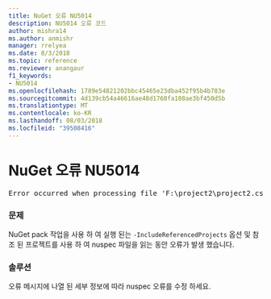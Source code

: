 ```yaml
---
title: NuGet 오류 NU5014
description: NU5014 오류 코드
author: mishra14
ms.author: anmishr
manager: rrelyea
ms.date: 8/3/2018
ms.topic: reference
ms.reviewer: anangaur
f1_keywords:
- NU5014
ms.openlocfilehash: 1789e54821202bbc45465e23dba452f95b4b783e
ms.sourcegitcommit: 4d139cb54a46616ae48d1768fa108ae3bf450d5b
ms.translationtype: MT
ms.contentlocale: ko-KR
ms.lasthandoff: 08/03/2018
ms.locfileid: "39508416"
---
```

# <a name="nuget-error-nu5014"></a>NuGet 오류 NU5014
<pre>Error occurred when processing file 'F:\project2\project2.csproj': The 'id' start tag on line 4 position 10 does not match the end tag of 'ids'. Line 4, position 20.</pre>

### <a name="issue"></a>문제

NuGet pack 작업을 사용 하 여 실행 된는 `-IncludeReferencedProjects` 옵션 및 참조 된 프로젝트를 사용 하 여 nuspec 파일을 읽는 동안 오류가 발생 했습니다.


### <a name="solution"></a>솔루션

오류 메시지에 나열 된 세부 정보에 따라 nuspec 오류를 수정 하세요.

